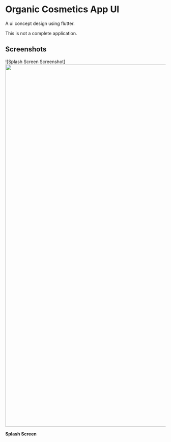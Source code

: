 # Organic Cosmetics App UI

A ui concept design using flutter.

This is not a complete application.

## Screenshots

![Splash Screen Screenshot]<img src="" width=540 height=1140>

**Splash Screen**